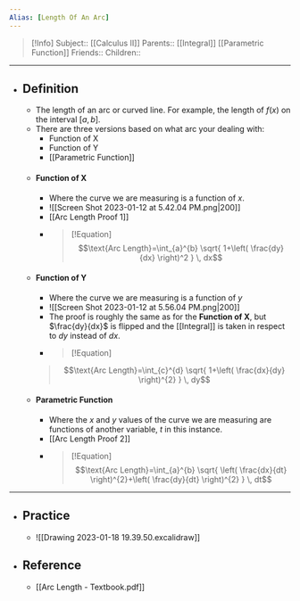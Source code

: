 ```yaml
---
Alias: [Length Of An Arc]
---
```

> [!Info]
> Subject:: [[Calculus II]]
> Parents:: [[Integral]] [[Parametric Function]]
> Friends:: 
> Children:: 
---
- ## Definition
	- The length of an arc or curved line. For example, the length of $f(x)$ on the interval $[a,b]$. 
	- There are three versions based on what arc your dealing with:
		- Function of X
		- Function of Y
		- [[Parametric Function]]
	- #### Function of X
		- Where the curve we are measuring is a function of $x$.
		- ![[Screen Shot 2023-01-12 at 5.42.04 PM.png|200]]
		- [[Arc Length Proof 1]]
		- > [!Equation]
          > $$\text{Arc Length}=\int_{a}^{b} \sqrt{ 1+\left( \frac{dy}{dx} \right)^2 } \, dx$$
	- #### Function of Y
		- Where the curve we are measuring is a function of $y$
		- ![[Screen Shot 2023-01-12 at 5.56.04 PM.png|200]]
		- The proof is roughly the same as for the **Function of X**, but $\frac{dy}{dx}$ is flipped and the [[Integral]] is taken in respect to $dy$ instead of $dx$.
		- > [!Equation]
	  > $$\text{Arc Length}=\int_{c}^{d} \sqrt{ 1+\left( \frac{dx}{dy} \right)^{2} } \, dy$$
	- #### Parametric Function
		- Where the $x$ and $y$ values of the curve we are measuring are functions of another variable, $t$ in this instance.
		- [[Arc Length Proof 2]]
		- > [!Equation]
		  > $$\text{Arc Length}=\int_{a}^{b} \sqrt{ \left( \frac{dx}{dt} \right)^{2}+\left( \frac{dy}{dt} \right)^{2} } \, dt$$
---
- ## Practice
	- ![[Drawing 2023-01-18 19.39.50.excalidraw]]
- ## Reference
	- [[Arc Length - Textbook.pdf]]